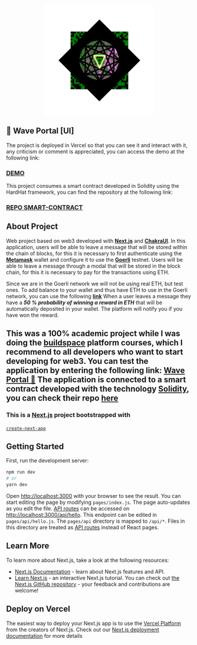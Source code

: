 <p align="center" width="200">
    <img align="center" width="300" src="https://raw.githubusercontent.com/Sampisatrn/buildspace-wave-portal-ui/main/public/sampi.png" />
</p>

## 🖖 Wave Portal [UI]
The project is deployed in Vercel so that you can see it and interact with it, any criticism or comment is appreciated, you can access the demo at the following link:

### **[DEMO](https://sampi-wave-portal-ui.vercel.app/)**

This project consumes a smart contract developed in Solidity using the HardHat framework, you can find the repository at the following link:
### [REPO SMART-CONTRACT](https://github.com/Sampisatrn/My-Wave-Portal-SC)

## About Project
Web project based on web3 developed with **[Next.js](https://nextjs.org/)** and **[ChakraUI](https://chakra-ui.com/)**. In this application, users will be able to leave a message that will be stored within the chain of blocks, for this it is necessary to first authenticate using the **[Metamask](https://metamask.io/)** wallet and configure it to use the **[Goerli](https://goerli.etherscan.io/#stats)** testnet. Users will be able to leave a message through a modal that will be stored in the block chain, for this it is necessary to pay for the transactions using ETH.

Since we are in the Goerli network we will not be using real ETH, but test ones. To add balance to your wallet and thus have ETH to use in the Goerli network, you can use the following **[link](https://goerlifaucet.com/)** When a user leaves a message they have a ***50 % probability of winning a reward in ETH*** that will be automatically deposited in your wallet. The platform will notify you if you have won the reward.

This was a 100% academic project while I was doing the **[buildspace](https://buildspace.so/)** platform courses, which I recommend to all developers who want to start developing for web3. You can test the application by entering the following link: **[Wave Portal 🔻](https://sampi-wave-portal-ui.vercel.app/)** The application is connected to a smart contract developed with the technology **[Solidity](https://solidity-es.readthedocs.io/es/latest/#)**, you can check their repo **[here](https://github.com/Sampisatrn/My-Wave-Portal-SC)**
---
### This is a [Next.js](https://nextjs.org/) project bootstrapped with
[`create-next-app`](https://github.com/vercel/next.js/tree/canary/packages/create-next-app)

## Getting Started
First, run the development server:
```bash
npm run dev
# or
yarn dev
```
Open [http://localhost:3000](http://localhost:3000) with your browser to see the result. You can start editing the page by modifying `pages/index.js`. The page auto-updates as you edit the file. [API routes](https://nextjs.org/docs/api-routes/introduction) can be accessed on [http://localhost:3000/api/hello](http://localhost:3000/api/hello). This endpoint can be edited in `pages/api/hello.js`. The `pages/api` directory is mapped to `/api/*`. Files in this directory are treated as [API routes](https://nextjs.org/docs/api-routes/introduction) instead of React pages.

## Learn More
To learn more about Next.js, take a look at the following resources:
- [Next.js Documentation](https://nextjs.org/docs) - learn about Next.js features and API.
- [Learn Next.js](https://nextjs.org/learn) - an interactive Next.js tutorial.
You can check out [the Next.js GitHub repository](https://github.com/vercel/next.js/) - your feedback and contributions are welcome!

## Deploy on Vercel
The easiest way to deploy your Next.js app is to use the [Vercel Platform](https://vercel.com/new?utm_medium=default-template&filter=next.js&utm_source=create-next-app&utm_campaign=create-next-app-readme) from the creators of Next.js.
Check out our [Next.js deployment documentation](https://nextjs.org/docs/deployment) for more details